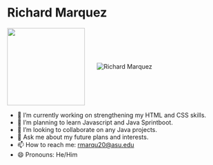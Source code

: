 # Richard Marquez
<img align="center" height="180em" src="https://github-readme-stats.vercel.app/api?username=rmarqu20&show_icons=true&title_color=4F8CC9&text_color=9f9f9f&bg_color=00000000&hide_border=true&icon_color=4F8CC9&count_private=true&include_all_commits=true" />&emsp;&emsp;<img align="center" src="https://github-readme-stats.vercel.app/api/top-langs?username=rmarqu20&show_icons=true&title_color=4F8CC9&text_color=9f9f9f&bg_color=00000000&hide_border=true&icon_color=4F8CC9&locale=en&layout=compact" alt="Richard Marquez"/>
- 🔭 I’m currently working on strengthening my HTML and CSS skills.
- 🌱 I’m planning to learn Javascript and Java Sprintboot.
- 👯 I’m looking to collaborate on any Java projects.
- 💬 Ask me about my future plans and interests.
- 📫 How to reach me: rmarqu20@asu.edu
- 😄 Pronouns: He/Him

<!--
![](https://api.visitorbadge.io/api/VisitorHit?user=rmarqu20&repo=github-visitors-badge&countColor=%237B1E7A)

<!--
**rmarqu20/rmarqu20** is a ✨ _special_ ✨ repository because its `README.md` (this file) appears on your GitHub profile.

Here are some ideas to get you started:
- 🔭 I’m currently working on ...
- 🌱 I’m currently learning ...
- 👯 I’m looking to collaborate on ...
- 🤔 I’m looking for help with ...
- 💬 Ask me about ...
- 📫 How to reach me: ...
- 😄 Pronouns: ...
- ⚡ Fun fact: ...
-->
